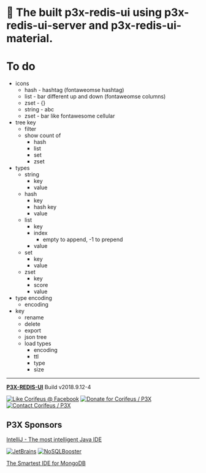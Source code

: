 [//]: #@corifeus-header

# 📡 The built p3x-redis-ui using p3x-redis-ui-server and p3x-redis-ui-material.

                        
[//]: #@corifeus-header:end

# To do
* icons
  * hash - hashtag (fontaweomse hashtag)
  * list - bar different up and down (fontaweomse columns)
  * zset - {}
  * string - abc
  * zset - bar like fontawesome cellular
* tree key
  * filter
  * show count of
    * hash
    * list
    * set
    * zset
* types
  * string
    * key
    * value
  * hash
    * key
    * hash key
    * value
  * list
    * key
    * index
      * empty to append, -1 to prepend
    * value
  * set
    * key
    * value
  * zset
    * key
    * score
    * value
* type encoding    
  * encoding
* key
  * rename
  * delete
  * export
  * json tree
  * load types
    * encoding
    * ttl
    * type
    * size


[//]: #@corifeus-footer

---

[**P3X-REDIS-UI**](https://pages.corifeus.com/redis-ui) Build v2018.9.12-4 

[![Like Corifeus @ Facebook](https://img.shields.io/badge/LIKE-Corifeus-3b5998.svg)](https://www.facebook.com/corifeus.software) [![Donate for Corifeus / P3X](https://img.shields.io/badge/Donate-Corifeus-003087.svg)](https://www.paypal.com/cgi-bin/webscr?cmd=_s-xclick&hosted_button_id=QZVM4V6HVZJW6)  [![Contact Corifeus / P3X](https://img.shields.io/badge/Contact-P3X-ff9900.svg)](https://www.patrikx3.com/en/front/contact) 


## P3X Sponsors

[IntelliJ - The most intelligent Java IDE](https://www.jetbrains.com)
  
[![JetBrains](https://cdn.corifeus.com/assets/svg/jetbrains-logo.svg)](https://www.jetbrains.com/) [![NoSQLBooster](https://cdn.corifeus.com/assets/png/nosqlbooster-70x70.png)](https://www.nosqlbooster.com/)

[The Smartest IDE for MongoDB](https://www.nosqlbooster.com)
  
  
 

[//]: #@corifeus-footer:end